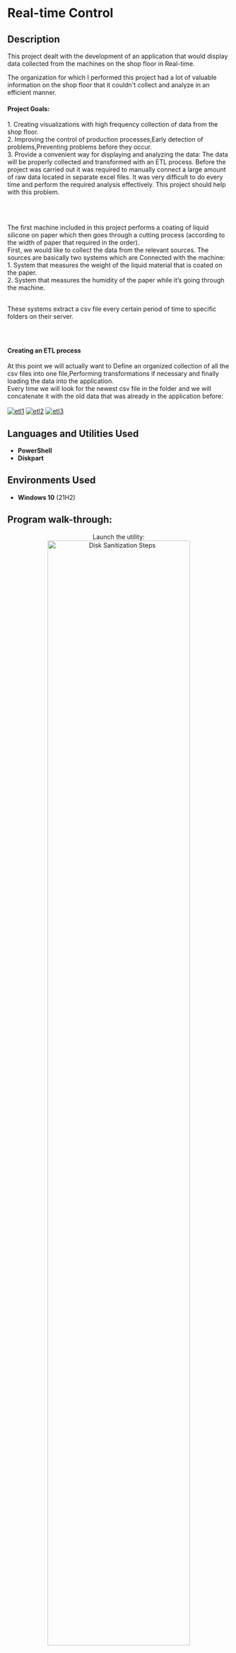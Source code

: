 # <h1>Real-time Control</h1>


<h2>Description</h2>
This project dealt with the development of an application that would display data collected from the machines on the shop floor in Real-time. 

The organization for which I performed this project  had a lot of valuable information on the shop floor that it couldn't collect and analyze in an efficient manner.

<h4>Project Goals:</h4>
1. Creating visualizations with high frequency collection of data from the shop floor.<br />
2. Improving the control of production processes,Early detection of problems,Preventing    problems before they occur.<br />
3. Provide a convenient way for displaying and analyzing the data: The data will be properly collected and transformed with an ETL process. 
Before the project was carried out it was required to manually connect a large amount of raw data located in separate excel files. It was very difficult to do every time and perform the required analysis effectively. This project should help with this problem.
<br />

<h3></h3>
<br />
<h3></h3>
The first machine included in this project performs a coating of liquid silicone on paper which then goes through a cutting process (according to the width of paper that required in the order).

<br />
First, we would like to collect the data from the relevant sources. 
The sources are basically two systems which are Connected with the machine:<br />
1. System that measures the weight of the liquid material that is coated on the paper.<br />
2. System that measures the humidity of the paper while it’s going through the machine.<br />

<br />These systems extract a csv file every certain period of time to specific folders on their server.
<h3></h3>
<br />
<h4>Creating an ETL process</h4>
At this point we will actually want to Define an organized collection of all the csv files into one file,Performing transformations if necessary and finally loading the data into the application.
<br />
Every time we will look for the newest csv file in the folder and we will concatenate it with the old data that was already in the application before:
<br />
<br />
<a href="https://ibb.co/2hcf4pB"><img src="https://i.ibb.co/tKYWr15/etl1.jpg" alt="etl1" border="0"></a>
<a href="https://ibb.co/yWNvVg0"><img src="https://i.ibb.co/ZWf4Ncd/etl2.jpg" alt="etl2" border="0"></a>
<a href="https://ibb.co/Ns806yy"><img src="https://i.ibb.co/ZVnQ6MM/etl3.jpg" alt="etl3" border="0"></a>



<h2>Languages and Utilities Used</h2>

- <b>PowerShell</b> 
- <b>Diskpart</b>

<h2>Environments Used </h2>

- <b>Windows 10</b> (21H2)

<h2>Program walk-through:</h2>

<p align="center">
Launch the utility: <br/>
<img src="https://i.imgur.com/62TgaWL.png" height="80%" width="80%" alt="Disk Sanitization Steps"/>
<br />
<br />
Select the disk:  <br/>
<img src="https://i.imgur.com/tcTyMUE.png" height="80%" width="80%" alt="Disk Sanitization Steps"/>
<br />
<br />
Enter the number of passes: <br/>
<img src="https://i.imgur.com/nCIbXbg.png" height="80%" width="80%" alt="Disk Sanitization Steps"/>
<br />
<br />
Confirm your selection:  <br/>
<img src="https://i.imgur.com/cdFHBiU.png" height="80%" width="80%" alt="Disk Sanitization Steps"/>
<br />
<br />
Wait for process to complete (may take some time):  <br/>
<img src="https://i.imgur.com/JL945Ga.png" height="80%" width="80%" alt="Disk Sanitization Steps"/>
<br />
<br />
Sanitization complete:  <br/>
<img src="https://i.imgur.com/K71yaM2.png" height="80%" width="80%" alt="Disk Sanitization Steps"/>
<br />
<br />
Observe the wiped disk:  <br/>
<img src="https://i.imgur.com/AeZkvFQ.png" height="80%" width="80%" alt="Disk Sanitization Steps"/>
</p>

<!--
 ```diff
- text in red
+ text in green
! text in orange
# text in gray
@@ text in purple (and bold)@@
```
--!>

